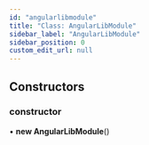 ```yaml
---
id: "angularlibmodule"
title: "Class: AngularLibModule"
sidebar_label: "AngularLibModule"
sidebar_position: 0
custom_edit_url: null
---
```


## Constructors

### constructor

• **new AngularLibModule**()

